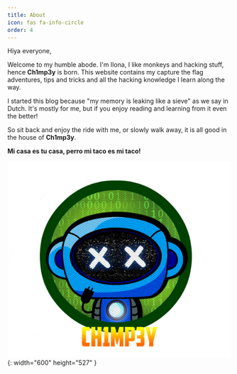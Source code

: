 ```yaml
---
title: About
icon: fas fa-info-circle
order: 4
---
```


Hiya everyone, 

Welcome to my humble abode. I'm Ilona, I like monkeys and hacking stuff, hence **Ch1mp3y** is born. This website contains my capture the flag adventures, tips and tricks and all the hacking knowledge I learn along the way.

I started this blog because "my memory is leaking like a sieve" as we say in Dutch.  It's mostly for me, but if you enjoy reading and learning from it even the better! 

So sit back and enjoy the ride with me, or slowly walk away, it is all good in the house of **Ch1mp3y**.
  
**Mi casa es tu casa, perro mi taco es mi taco!**


![Desktop View](/assets/img/Chimpey_logo.png){: width="600" height="527" }
